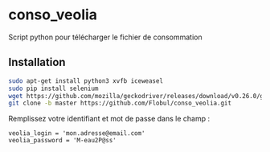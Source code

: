 # conso_veolia
Script python pour télécharger le fichier de consommation

## Installation

```bash
sudo apt-get install python3 xvfb iceweasel
sudo pip install selenium
wget https://github.com/mozilla/geckodriver/releases/download/v0.26.0/geckodriver-v0.26.0-linux32.tar.gz && tar xzfz geckodriver-v0.26.0-linux32.tar.gz && sudo mv geckodriver /usr/local/bin && rm geckodriver-v0.26.0-linux32.tar.gz
git clone -b master https://github.com/Flobul/conso_veolia.git
```

Remplissez votre identifiant et mot de passe dans le champ :

```#Informations de connexion
veolia_login = 'mon.adresse@email.com'
veolia_password = 'M-eau2P@ss'
```
